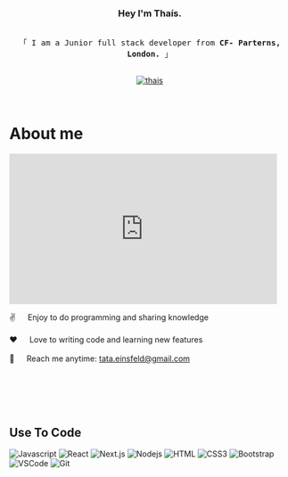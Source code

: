 <!--
<h2 align="center">
  Welcome to Thais World!
</h2>
-->

<!--
<p align="center">
  <a href="https://github.com/alsiam"><img src="https://readme-typing-svg.herokuapp.com/?lines=Self%20Taught%20Programmer;Front%20End%20Developer;1.5%2B%20years%20of%20coding%20experience;Always%20learning%20new%20things&center=true&width=380&height=45"></a>
</p>

 -->


<!-- Intro  -->
<h3 align="center">
      Hey I'm Thaís.
</h3>


<p align="center"> 
  <samp>
    <br>
    「 I am a Junior full stack  developer from <b>CF- Parterns, London.</b> 」
    <br>
    <br>
  </samp>
</p>

 <center><a href="www.linkedin.com/in/thaís-einsfeld-da-rocha-368a95252" target="_blank">
  <img src="https://img.shields.io/badge/LinkedIn-0077B5?style=for-the-badge&logo=linkedin&logoColor=white" alt="thais"/>
 </a></center>
</p>
<br />

<!-- About Section -->
 # About me
 
<p>
<iframe src="https://giphy.com/embed/JURC7mzzSK9hwkQO4s" width="480" height="270" frameBorder="0" class="giphy-embed" allowFullScreen></iframe><p><a href="https://giphy.com/gifs/allisonponthier-character-development-allison-ponthier-JURC7mzzSK9hwkQO4s"></a></p>
  
 ✌️ &emsp; Enjoy to do programming and sharing knowledge <br/><br/>
 ❤️ &emsp; Love to writing code and learning new features<br/><br/>
 📧 &emsp; Reach me anytime: tata.einsfeld@gmail.com<br/><br/>

</p>

<br/>
<br/>
<br/>

## Use To Code

![Javascript](https://img.shields.io/badge/Javascript-F0DB4F?style=for-the-badge&labelColor=black&logo=javascript&logoColor=F0DB4F)
![React](https://img.shields.io/badge/-React-61DBFB?style=for-the-badge&labelColor=black&logo=react&logoColor=61DBFB)
![Next.js](https://img.shields.io/badge/next.js-000000?style=for-the-badge&logo=nextdotjs&logoColor=white)
![Nodejs](https://img.shields.io/badge/Nodejs-3C873A?style=for-the-badge&labelColor=black&logo=node.js&logoColor=3C873A)
![HTML](https://img.shields.io/badge/HTML5-E34F26?style=for-the-badge&logo=html5&logoColor=white)
![CSS3](https://img.shields.io/badge/CSS3-1572B6?style=for-the-badge&logo=css3&logoColor=white)
![Bootstrap](https://img.shields.io/badge/Bootstrap-563D7C?style=for-the-badge&logo=bootstrap&logoColor=white)
![VSCode](https://img.shields.io/badge/Visual_Studio-0078d7?style=for-the-badge&logo=visual%20studio&logoColor=white)
![Git](https://img.shields.io/badge/Git-F05032?style=for-the-badge&logo=git&logoColor=white)

<br/>
